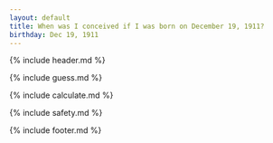 ```yaml
---
layout: default
title: When was I conceived if I was born on December 19, 1911?
birthday: Dec 19, 1911
---
```


{% include header.md %}

{% include guess.md %}

{% include calculate.md %}

{% include safety.md %}

{% include footer.md %}



